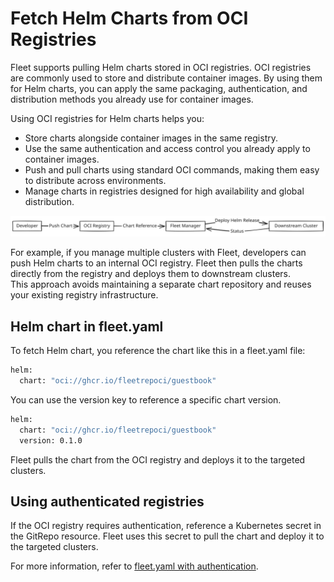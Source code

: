 # Fetch Helm Charts from OCI Registries

Fleet supports pulling Helm charts stored in OCI registries. OCI registries are commonly used to store and distribute container images. By using them for Helm charts, you can apply the same packaging, authentication, and distribution methods you already use for container images.

Using OCI registries for Helm charts helps you:

* Store charts alongside container images in the same registry.  
* Use the same authentication and access control you already apply to container images.  
* Push and pull charts using standard OCI commands, making them easy to distribute across environments.  
* Manage charts in registries designed for high availability and global distribution.

![A visual asset displaying flow of fetching Helm charts from an OCI registry](../static/img/fetch-Helm-from-OCI.svg)

For example, if you manage multiple clusters with Fleet, developers can push Helm charts to an internal OCI registry. Fleet then pulls the charts directly from the registry and deploys them to downstream clusters.  
This approach avoids maintaining a separate chart repository and reuses your existing registry infrastructure.

## Helm chart in fleet.yaml

To fetch Helm chart, you reference the chart like this in a fleet.yaml file:

```bash
helm:
  chart: "oci://ghcr.io/fleetrepoci/guestbook"
```

You can use the version key to reference a specific chart version.

```bash
helm:
  chart: "oci://ghcr.io/fleetrepoci/guestbook"
  version: 0.1.0
```

Fleet pulls the chart from the OCI registry and deploys it to the targeted clusters.

## Using authenticated registries

If the OCI registry requires authentication, reference a Kubernetes secret in the GitRepo resource. Fleet uses this secret to pull the chart and deploy it to the targeted clusters.

For more information, refer to [fleet.yaml with authentication](gitrepo-add.md#using-private-helm-repositories).  
